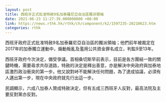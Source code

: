 ```yaml
---
layout: post
title: 西班牙正式批准特赦9名加泰羅尼亞自治區獨派領袖　
date: 2021-06-23 11:27:39.000000000 +08:00
link: https://news.rthk.hk/rthk/ch/component/k2/1597235-20210623.htm
categories: rthk
---
```


西班牙政府正式批准特赦9名加泰羅尼亞自治區的獨派領袖；他們前年被裁定在2017年的加泰獨立運動中，煽動叛亂及濫用公共資金罪名成立，判監9至13年。

西班牙政府今次決定，備受爭議。首相桑切斯早前表示，目前是各方團結一致的關鍵時機，需要尋求共存道路，特赦的決定是釋出善意，亦是解決中央政府與加泰地區激烈政治衝突的第一步。他又說對峙不能解決任何問題，為了達成協議，必須有人邁出第一步，現在中央政府就先行出這一步。

民調顯示，六成八加泰人贊成特赦決定，但有五成三西班牙人反對，最高法院及主要反對黨亦反對。
